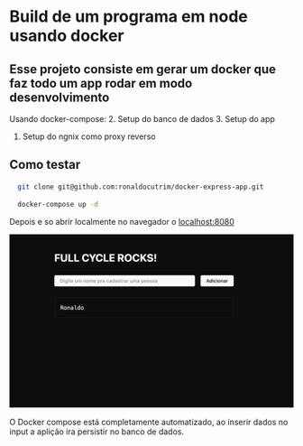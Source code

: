 # Build de um programa em node usando docker

## Esse projeto consiste em gerar um docker que faz todo um app rodar em modo desenvolvimento

Usando docker-compose:
2. Setup do banco de dados
3. Setup do app
1. Setup do ngnix como proxy reverso

## Como testar

```bash 
  git clone git@github.com:ronaldocutrim/docker-express-app.git
```

```bash 
  docker-compose up -d
```

Depois e so abrir localmente no navegador o [localhost:8080](http://localhost:8080)

![Preview do app](./preview.png)

O Docker compose está completamente automatizado, ao inserir dados no input a aplição ira persistir no banco de dados.